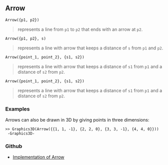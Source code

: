 ## Arrow

```
Arrow({p1, p2})
```

> represents a line from `p1` to `p2` that ends with an arrow at `p2`.

```
Arrow({p1, p2}, s)
```

> represents a line with arrow that keeps a distance of `s` from `p1` and `p2`.

```
Arrow({point_1, point_2}, {s1, s2})
```

> represents a line with arrow that keeps a distance of `s1` from `p1` and a distance of `s2` from `p2`.

```
Arrow({point_1, point_2}, {s1, s2})
```

> represents a line with arrow that keeps a distance of `s1` from `p1` and a distance of `s2` from `p2`.
 
### Examples

Arrows can also be drawn in 3D by giving points in three dimensions:

```
>> Graphics3D(Arrow({{1, 1, -1}, {2, 2, 0}, {3, 3, -1}, {4, 4, 0}}))
 -Graphics3D-
```

### Github

* [Implementation of Arrow](https://github.com/axkr/symja_android_library/blob/master/symja_android_library/matheclipse-core/src/main/java/org/matheclipse/core/builtin/GraphicsFunctions.java#L29) 
